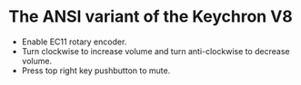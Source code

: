 # The ANSI variant of the Keychron V8

- Enable EC11 rotary encoder.
- Turn clockwise to increase volume and turn anti-clockwise to decrease volume.
- Press top right key pushbutton to mute.
